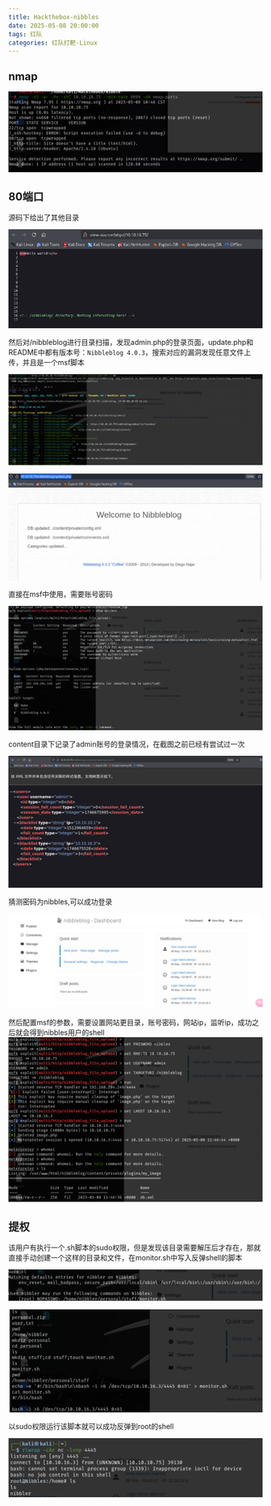 ```yaml
---
title: Hackthebox-nibbles
date: 2025-05-08 20:00:00
tags: 红队
categories: 红队打靶-Linux
---
```




## nmap

![image-20250508105122300](./Nibbles/image-20250508105122300.png)

## 80端口

源码下给出了其他目录

![image-20250508115850900](./Nibbles/image-20250508115850900.png)

然后对/nibbleblog进行目录扫描，发现admin.php的登录页面，update.php和README中都有版本号：`Nibbleblog 4.0.3`，搜索对应的漏洞发现任意文件上传，并且是一个msf脚本

![image-20250508113305052](./Nibbles/image-20250508113305052.png)

![image-20250508113232309](./Nibbles/image-20250508113232309.png)

直接在msf中使用，需要账号密码

![image-20250508114853627](./Nibbles/image-20250508114853627.png)

content目录下记录了admin账号的登录情况，在截图之前已经有尝试过一次

![image-20250508120210796](./Nibbles/image-20250508120210796.png)

猜测密码为nibbles,可以成功登录



![image-20250508120332895](./Nibbles/image-20250508120332895.png)

然后配置msf的参数，需要设置网站更目录，账号密码，网站ip，监听ip，成功之后就会得到nibbles用户的shell![image-20250508114843482](./Nibbles/image-20250508114843482.png)

## 提权

该用户有执行一个.sh脚本的sudo权限，但是发现该目录需要解压后才存在，那就直接手动创建一个这样的目录和文件，在monitor.sh中写入反弹shell的脚本

![image-20250508115637219](./Nibbles/image-20250508115637219.png)

![image-20250508115748064](./Nibbles/image-20250508115748064.png)

以sudo权限运行该脚本就可以成功反弹到root的shell

![image-20250508115831011](./Nibbles/image-20250508115831011.png)